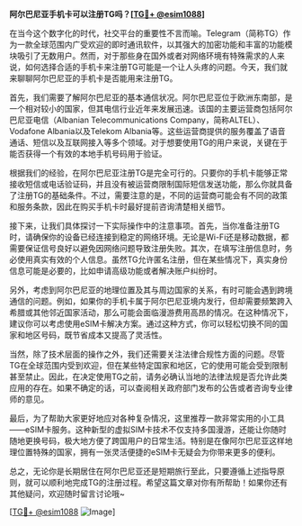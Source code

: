 **阿尔巴尼亚手机卡可以注册TG吗？[[TG💪+ @esim1088](https://t.me/s/esim1088)]**

在当今这个数字化的时代，社交平台的重要性不言而喻。Telegram（简称TG）作为一款全球范围内广受欢迎的即时通讯软件，以其强大的加密功能和丰富的功能模块吸引了无数用户。然而，对于那些身在国外或者对网络环境有特殊需求的人来说，如何选择合适的手机卡来注册TG可能是一个让人头疼的问题。今天，我们就来聊聊阿尔巴尼亚的手机卡是否能用来注册TG。

首先，我们需要了解阿尔巴尼亚的基本通信状况。阿尔巴尼亚位于欧洲东南部，是一个相对较小的国家，但其电信行业近年来发展迅速。该国的主要运营商包括阿尔巴尼亚电信（Albanian Telecommunications Company，简称ALTEL）、Vodafone Albania以及Telekom Albania等。这些运营商提供的服务覆盖了语音通话、短信以及互联网接入等多个领域。对于想要使用TG的用户来说，关键在于能否获得一个有效的本地手机号码用于验证。

根据我们的经验，在阿尔巴尼亚注册TG是完全可行的。只要你的手机卡能够正常接收短信或电话验证码，并且没有被运营商限制国际短信发送功能，那么你就具备了注册TG的基础条件。不过，需要注意的是，不同的运营商可能会有不同的政策和服务条款，因此在购买手机卡时最好提前咨询清楚相关细节。

接下来，让我们具体探讨一下实际操作中的注意事项。首先，当你准备注册TG时，请确保你的设备已经连接到稳定的网络环境。无论是Wi-Fi还是移动数据，都需要保证信号良好以避免因网络问题导致注册失败。其次，在填写注册信息时，务必使用真实有效的个人信息。虽然TG允许匿名注册，但在某些情况下，真实身份信息可能是必要的，比如申请高级功能或者解决账户纠纷时。

另外，考虑到阿尔巴尼亚的地理位置及其与周边国家的关系，有时可能会遇到跨境通信的问题。例如，如果你的手机卡属于阿尔巴尼亚境内发行，但却需要频繁跨入希腊或其他邻近国家活动，那么可能会面临漫游费用高昂的情况。在这种情况下，建议你可以考虑使用eSIM卡解决方案。通过这种方式，你可以轻松切换不同的国家和地区号码，既节省成本又提高了灵活性。

当然，除了技术层面的操作之外，我们还需要关注法律合规性方面的问题。尽管TG在全球范围内受到欢迎，但在某些特定国家和地区，它的使用可能会受到限制甚至禁止。因此，在决定使用TG之前，请务必确认当地的法律法规是否允许此类应用的存在。如果不确定的话，可以查阅相关政府部门发布的公告或者咨询专业律师的意见。

最后，为了帮助大家更好地应对各种复杂情况，这里推荐一款非常实用的小工具——eSIM卡服务。这种新型的虚拟SIM卡技术不仅支持多国漫游，还能让你随时随地更换号码，极大地方便了跨国用户的日常生活。特别是在像阿尔巴尼亚这样地理位置特殊的国家，拥有一张灵活便捷的eSIM卡无疑会为你带来更多的便利。

总之，无论你是长期居住在阿尔巴尼亚还是短期旅行至此，只要遵循上述指导原则，就可以顺利地完成TG的注册过程。希望这篇文章对你有所帮助！如果你还有其他疑问，欢迎随时留言讨论哦~

[[TG💪+ @esim1088](https://t.me/s/esim1088) ![Image](https://i.postimg.cc/4NQfJmqS/Snipaste-2025-05-13-00-14-12.png)]